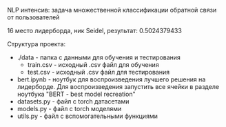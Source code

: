 NLP интенсив: задача множественной классификации обратной связи от пользователей

16 место лидерборда, ник Seidel, результат: 0.5024379433

Структура проекта:
* ./data - папка с данными для обучения и тестирования  
  * train.csv - исходный .csv файл для обучения
  * test.csv - исходный .csv файл для тестирования
* bert.ipynb - ноутбук для воспроизведения лучшего решения на лидерборде. Для воспроизведения запустить все ячейки в разделе ноутбука "BERT - best model recreation"
* datasets.py - файл с torch датасетами
* models.py - файл с torch моделями
* utils.py - файл с вспомогательными функциями
